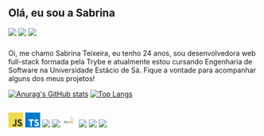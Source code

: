 ## Olá, eu sou a Sabrina

<div>
  <a href="https://www.linkedin.com/in/txsabrina/"><img src="https://img.shields.io/badge/LinkedIn-0077B5?style=for-the-badge&logo=linkedin&logoColor=white"></a>
  <a href="https://contate.me/txsabrina"><img src="https://img.shields.io/badge/WhatsApp-25D366?style=for-the-badge&logo=whatsapp&logoColor=white"></a>
  <a href="mailto:stx.sabrina@gmail.com"><img src="https://img.shields.io/badge/Gmail-D14836?style=for-the-badge&logo=gmail&logoColor=white"></a>
</div>

###
Oi, me chamo Sabrina Teixeira, eu tenho 24 anos, sou desenvolvedora web full-stack formada pela Trybe e atualmente estou cursando Engenharia de Software na Universidade Estácio de Sá.
Fique a vontade para acompanhar alguns dos meus projetos!


[![Anurag's GitHub stats](https://github-readme-stats.vercel.app/api?username=txsabrina&theme=tokyonight&show_icons=true)](https://github.com/anuraghazra/github-readme-stats)
[![Top Langs](https://github-readme-stats.vercel.app/api/top-langs/?username=txsabrina&layout=compact&theme=tokyonight)](https://github.com/anuraghazra/github-readme-stats)

##

<div>
  <code><img height="30" src="https://raw.githubusercontent.com/github/explore/80688e429a7d4ef2fca1e82350fe8e3517d3494d/topics/javascript/javascript.png"></code>
  <code><img height="30" src="https://raw.githubusercontent.com/github/explore/80688e429a7d4ef2fca1e82350fe8e3517d3494d/topics/typescript/typescript.png"></code>
  <code><img height="30" src="https://cdn.jsdelivr.net/gh/devicons/devicon/icons/react/react-original.svg"></code>
  <code><img height="30" src="https://cdn.jsdelivr.net/gh/devicons/devicon/icons/nodejs/nodejs-original-wordmark.svg"></code>
  <code><img height="30" src="https://raw.githubusercontent.com/github/explore/80688e429a7d4ef2fca1e82350fe8e3517d3494d/topics/mysql/mysql.png"></code>
  <code><img height="30" src="https://cdn.jsdelivr.net/gh/devicons/devicon/icons/csharp/csharp-original.svg"></code>
  <code><img height="30" src="https://cdn.jsdelivr.net/gh/devicons/devicon/icons/mongodb/mongodb-original-wordmark.svg"></code>
  <code><img height="30" src="https://cdn.jsdelivr.net/gh/devicons/devicon/icons/git/git-original.svg"></code>
  <i class="devicon-java-plain"></i>
  
</div>

